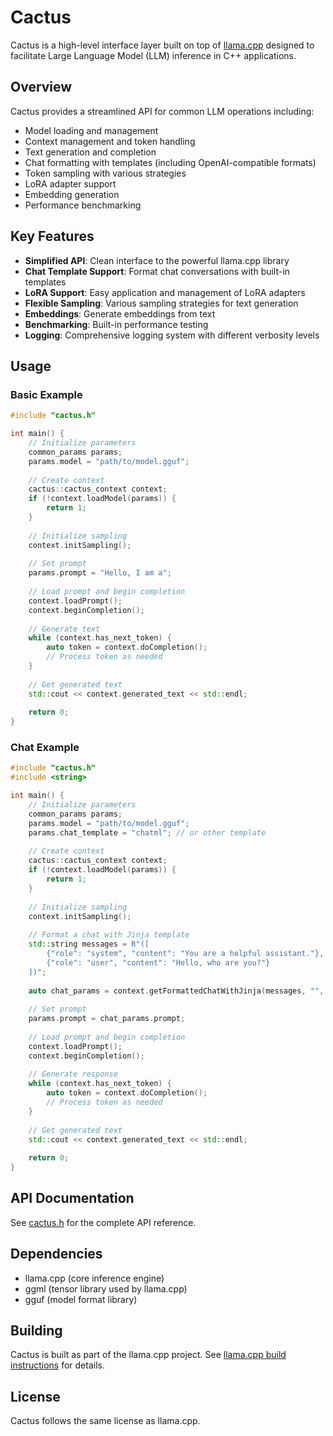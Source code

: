 # Cactus

Cactus is a high-level interface layer built on top of [llama.cpp](https://github.com/ggerganov/llama.cpp) designed to facilitate Large Language Model (LLM) inference in C++ applications.

## Overview

Cactus provides a streamlined API for common LLM operations including:

- Model loading and management
- Context management and token handling
- Text generation and completion
- Chat formatting with templates (including OpenAI-compatible formats)
- Token sampling with various strategies
- LoRA adapter support
- Embedding generation
- Performance benchmarking

## Key Features

- **Simplified API**: Clean interface to the powerful llama.cpp library
- **Chat Template Support**: Format chat conversations with built-in templates
- **LoRA Support**: Easy application and management of LoRA adapters
- **Flexible Sampling**: Various sampling strategies for text generation
- **Embeddings**: Generate embeddings from text
- **Benchmarking**: Built-in performance testing
- **Logging**: Comprehensive logging system with different verbosity levels

## Usage

### Basic Example

```cpp
#include "cactus.h"

int main() {
    // Initialize parameters
    common_params params;
    params.model = "path/to/model.gguf";
    
    // Create context
    cactus::cactus_context context;
    if (!context.loadModel(params)) {
        return 1;
    }
    
    // Initialize sampling
    context.initSampling();
    
    // Set prompt
    params.prompt = "Hello, I am a";
    
    // Load prompt and begin completion
    context.loadPrompt();
    context.beginCompletion();
    
    // Generate text
    while (context.has_next_token) {
        auto token = context.doCompletion();
        // Process token as needed
    }
    
    // Get generated text
    std::cout << context.generated_text << std::endl;
    
    return 0;
}
```

### Chat Example

```cpp
#include "cactus.h"
#include <string>

int main() {
    // Initialize parameters
    common_params params;
    params.model = "path/to/model.gguf";
    params.chat_template = "chatml"; // or other template
    
    // Create context
    cactus::cactus_context context;
    if (!context.loadModel(params)) {
        return 1;
    }
    
    // Initialize sampling
    context.initSampling();
    
    // Format a chat with Jinja template
    std::string messages = R"([
        {"role": "system", "content": "You are a helpful assistant."},
        {"role": "user", "content": "Hello, who are you?"}
    ])";
    
    auto chat_params = context.getFormattedChatWithJinja(messages, "", "", "", false, "");
    
    // Set prompt
    params.prompt = chat_params.prompt;
    
    // Load prompt and begin completion
    context.loadPrompt();
    context.beginCompletion();
    
    // Generate response
    while (context.has_next_token) {
        auto token = context.doCompletion();
        // Process token as needed
    }
    
    // Get generated text
    std::cout << context.generated_text << std::endl;
    
    return 0;
}
```

## API Documentation

See [cactus.h](cactus.h) for the complete API reference.

## Dependencies

- llama.cpp (core inference engine)
- ggml (tensor library used by llama.cpp)
- gguf (model format library)

## Building

Cactus is built as part of the llama.cpp project. See [llama.cpp build instructions](https://github.com/ggerganov/llama.cpp#build) for details.

## License

Cactus follows the same license as llama.cpp.
